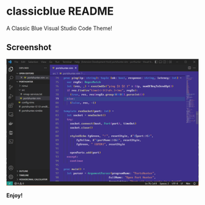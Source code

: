 # classicblue README

A Classic Blue Visual Studio Code Theme!

## Screenshot

![ClassicBlue](https://github.com/foxoman/classicblue/blob/main/ClassicBlueScreenshot.png?raw=true "ClassicBlue Theme")


**Enjoy!**
